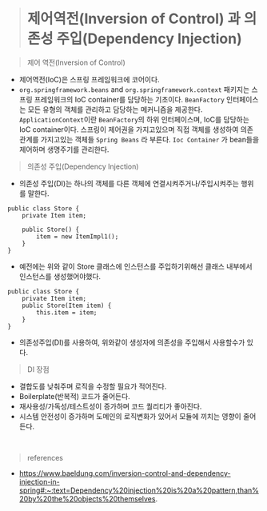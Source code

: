 > # 제어역전(Inversion of Control) 과 의존성 주입(Dependency Injection)

 > 제어 역전(Inversion of Control) 
* 제어역전(IoC)은 스프링 프레임워크에 코어이다.
* `org.springframework.beans` and `org.springframework.context` 패키지는 스프링 프레임워크의 IoC container를 담당하는 기초이다. `BeanFactory` 인터페이스는 모든 유형의 객체를 관리하고 담당하는 메커니즘을 제공한다.  `ApplicationContext`이란 `BeanFactory`의 하위 인터페이스며, IoC를 담당하는 IoC container이다. 스프링이 제어권을 가지고있으며 직접 객체를 생성하여 의존관계를 가지고있는 객체들 `Spring Beans` 라 부른다. `Ioc Container` 가 bean들을 제어하며 생명주기를 관리한다. 

> 의존성 주입(Dependency Injection)


* 의존성 주입(DI)는 하나의 객체를 다른 객체에 연결시켜주거나/주입시켜주는 행위를 말한다. 

```
public class Store {
    private Item item;
 
    public Store() {
        item = new ItemImpl1();    
    }
}
```
- 예전에는 위와 같이 Store 클래스에 인스턴스를 주입하기위해선 클래스 내부에서 인스턴스를 생성했어야했다. 
```
public class Store {
    private Item item;
    public Store(Item item) {
        this.item = item;
    }
}
```
* 의존성주입(DI)를 사용하여, 위와같이 생성자에 의존성을 주입해서 사용할수가 있다.


> DI 장점
* 결합도를 낮춰주며 로직을 수정할 필요가 적어진다.
* Boilerplate(반복적) 코드가 줄어든다.
* 재사용성/가독성/테스트성이 증가하며 코드 퀄리티가 좋아진다.
* 시스템 안전성이 증가하며 도메인의 로직변화가 있어서 모듈에 끼치는 영향이 줄어든다.

<br>

> references <br>
 * https://www.baeldung.com/inversion-control-and-dependency-injection-in-spring#:~:text=Dependency%20injection%20is%20a%20pattern,than%20by%20the%20objects%20themselves.
